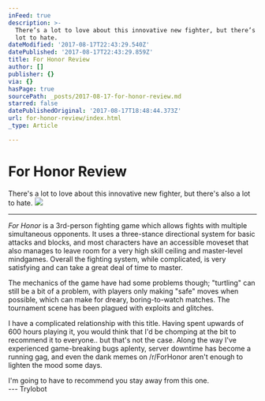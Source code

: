 ```yaml
---
inFeed: true
description: >-
  There’s a lot to love about this innovative new fighter, but there’s also a
  lot to hate.
dateModified: '2017-08-17T22:43:29.540Z'
datePublished: '2017-08-17T22:43:29.859Z'
title: For Honor Review
author: []
publisher: {}
via: {}
hasPage: true
sourcePath: _posts/2017-08-17-for-honor-review.md
starred: false
datePublishedOriginal: '2017-08-17T18:48:44.373Z'
url: for-honor-review/index.html
_type: Article

---
```

# For Honor Review

There's a lot to love about this innovative new fighter, but there's also a lot to hate.
![](https://the-grid-user-content.s3-us-west-2.amazonaws.com/7f3d1068-4eb4-43df-a56e-eac3c8a98a5b.png)

---

_For Honor_ is a 3rd-person fighting game which allows fights with multiple simultaneous opponents. It uses a three-stance directional system for basic attacks and blocks, and most characters have an accessible moveset that also manages to leave room for a very high skill ceiling and master-level mindgames. Overall the fighting system, while complicated, is very satisfying and can take a great deal of time to master.

The mechanics of the game have had some problems though; "turtling" can still be a bit of a problem, with players only making "safe" moves when possible, which can make for dreary, boring-to-watch matches. The tournament scene has been plagued with exploits and glitches.

I have a complicated relationship with this title. Having spent upwards of 600 hours playing it, you would think that I'd be chomping at the bit to recommend it to everyone.. but that's not the case. Along the way I've experienced game-breaking bugs aplenty, server downtime has become a running gag, and even the dank memes on /r/ForHonor aren't enough to lighten the mood some days.

I'm going to have to recommend you stay away from this one.  
--- Trylobot